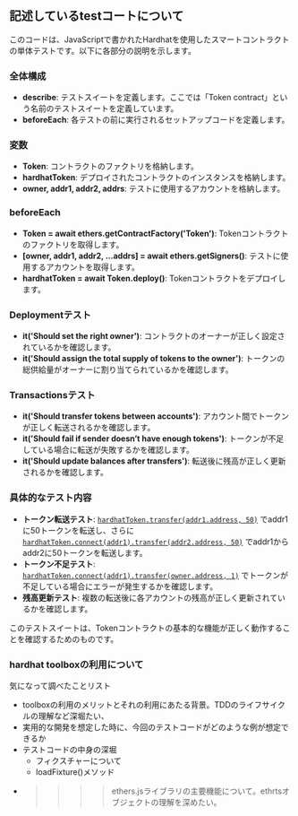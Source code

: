 ## 記述しているtestコートについて

このコードは、JavaScriptで書かれたHardhatを使用したスマートコントラクトの単体テストです。以下に各部分の説明を示します。

### 全体構成

- **describe**: テストスイートを定義します。ここでは「Token contract」という名前のテストスイートを定義しています。
- **beforeEach**: 各テストの前に実行されるセットアップコードを定義します。

### 変数

- **Token**: コントラクトのファクトリを格納します。
- **hardhatToken**: デプロイされたコントラクトのインスタンスを格納します。
- **owner, addr1, addr2, addrs**: テストに使用するアカウントを格納します。

### beforeEach

- **Token = await ethers.getContractFactory('Token')**: Tokenコントラクトのファクトリを取得します。
- **[owner, addr1, addr2, ...addrs] = await ethers.getSigners()**: テストに使用するアカウントを取得します。
- **hardhatToken = await Token.deploy()**: Tokenコントラクトをデプロイします。

### Deploymentテスト

- **it('Should set the right owner')**: コントラクトのオーナーが正しく設定されているかを確認します。
- **it('Should assign the total supply of tokens to the owner')**: トークンの総供給量がオーナーに割り当てられているかを確認します。

### Transactionsテスト

- **it('Should transfer tokens between accounts')**: アカウント間でトークンが正しく転送されるかを確認します。
- **it('Should fail if sender doesn’t have enough tokens')**: トークンが不足している場合に転送が失敗するかを確認します。
- **it('Should update balances after transfers')**: 転送後に残高が正しく更新されるかを確認します。

### 具体的なテスト内容

- **トークン転送テスト**: [`hardhatToken.transfer(addr1.address, 50)`](command:_github.copilot.openSymbolFromReferences?%5B%22%22%2C%5B%7B%22uri%22%3A%7B%22scheme%22%3A%22file%22%2C%22authority%22%3A%22%22%2C%22path%22%3A%22%2FUsers%2Fkazumamiura%2F2024%2FBC%2Fproject%2Fhardhat%2Ftutorial%2Ftest%2FToken.js%22%2C%22query%22%3A%22%22%2C%22fragment%22%3A%22%22%7D%2C%22pos%22%3A%7B%22line%22%3A4%2C%22character%22%3A6%7D%7D%5D%2C%22a1855e46-f7bb-4ccc-9d4d-ce6ec3e563bc%22%5D "Go to definition") でaddr1に50トークンを転送し、さらに [`hardhatToken.connect(addr1).transfer(addr2.address, 50)`](command:_github.copilot.openSymbolFromReferences?%5B%22%22%2C%5B%7B%22uri%22%3A%7B%22scheme%22%3A%22file%22%2C%22authority%22%3A%22%22%2C%22path%22%3A%22%2FUsers%2Fkazumamiura%2F2024%2FBC%2Fproject%2Fhardhat%2Ftutorial%2Ftest%2FToken.js%22%2C%22query%22%3A%22%22%2C%22fragment%22%3A%22%22%7D%2C%22pos%22%3A%7B%22line%22%3A4%2C%22character%22%3A6%7D%7D%5D%2C%22a1855e46-f7bb-4ccc-9d4d-ce6ec3e563bc%22%5D "Go to definition") でaddr1からaddr2に50トークンを転送します。
- **トークン不足テスト**: [`hardhatToken.connect(addr1).transfer(owner.address, 1)`](command:_github.copilot.openSymbolFromReferences?%5B%22%22%2C%5B%7B%22uri%22%3A%7B%22scheme%22%3A%22file%22%2C%22authority%22%3A%22%22%2C%22path%22%3A%22%2FUsers%2Fkazumamiura%2F2024%2FBC%2Fproject%2Fhardhat%2Ftutorial%2Ftest%2FToken.js%22%2C%22query%22%3A%22%22%2C%22fragment%22%3A%22%22%7D%2C%22pos%22%3A%7B%22line%22%3A4%2C%22character%22%3A6%7D%7D%5D%2C%22a1855e46-f7bb-4ccc-9d4d-ce6ec3e563bc%22%5D "Go to definition") でトークンが不足している場合にエラーが発生するかを確認します。
- **残高更新テスト**: 複数の転送後に各アカウントの残高が正しく更新されているかを確認します。

このテストスイートは、Tokenコントラクトの基本的な機能が正しく動作することを確認するためのものです。



### hardhat toolboxの利用について

気になって調べたことリスト

* toolboxの利用のメリットとそれの利用にあたる背景。TDDのライフサイクルの理解など深堀たい、
* 実用的な開発を想定した時に、今回のテストコードがどのような例が想定できるか
* テストコードの中身の深堀
  * フィクスチャーについて
  * loadFixture()メソッド
* >>>> ethers.jsライブラリの主要機能について。ethrtsオブジェクトの理解を深めたい。
  >>>
  >>
  >
